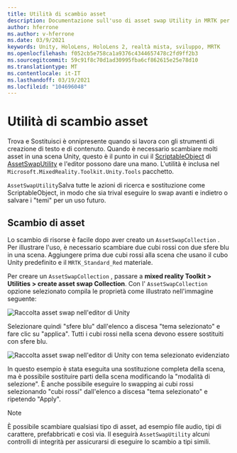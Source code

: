 ```yaml
---
title: Utilità di scambio asset
description: Documentazione sull'uso di asset swap Utility in MRTK per Unity.
author: hferrone
ms.author: v-hferrone
ms.date: 03/9/2021
keywords: Unity, HoloLens, HoloLens 2, realtà mista, sviluppo, MRTK
ms.openlocfilehash: f052cb5e758ca1a9376c4344657478c2fd9ff2b3
ms.sourcegitcommit: 59c91f8c70d1ad30995fba6cf862615e25e78d10
ms.translationtype: MT
ms.contentlocale: it-IT
ms.lasthandoff: 03/19/2021
ms.locfileid: "104696048"
---
```

# <a name="asset-swap-utility"></a>Utilità di scambio asset

Trova e Sostituisci è onnipresente quando si lavora con gli strumenti di creazione di testo e di contenuto. Quando è necessario scambiare molti asset in una scena Unity, questo è il punto in cui il [ScriptableObject](https://docs.unity3d.com/Manual/class-ScriptableObject.html) di [AssetSwapUtility](xref:Microsoft.MixedReality.Toolkit.Utilities.Editor.AssetSwapUtility) e l'editor possono dare una mano. L'utilità è inclusa nel `Microsoft.MixedReality.Toolkit.Unity.Tools` pacchetto.

`AssetSwapUtility`Salva tutte le azioni di ricerca e sostituzione come ScriptableObject, in modo che sia trival eseguire lo swap avanti e indietro o salvare i "temi" per un uso futuro.

## <a name="swapping-assets"></a>Scambio di asset

Lo scambio di risorse è facile dopo aver creato un `AssetSwapCollection` . Per illustrare l'uso, è necessario scambiare due cubi rossi con due sfere blu in una scena. Aggiungere prima due cubi rossi alla scena che usano il cubo Unity predefinito e il `MRTK_Standard_Red` materiale.

Per creare un `AssetSwapCollection` , passare a **mixed reality Toolkit > Utilities > create asset swap Collection**. Con l' `AssetSwapCollection` opzione selezionato compila le proprietà come illustrato nell'immagine seguente:

![Raccolta asset swap nell'editor di Unity](images/asset-swap-img-01.png)

Selezionare quindi "sfere blu" dall'elenco a discesa "tema selezionato" e fare clic su "applica". Tutti i cubi rossi nella scena devono essere sostituiti con sfere blu.

![Raccolta asset swap nell'editor di Unity con tema selezionato evidenziato](images/asset-swap-img-02.png)

In questo esempio è stata eseguita una sostituzione completa della scena, ma è possibile sostituire parti della scena modificando la "modalità di selezione". È anche possibile eseguire lo swapping ai cubi rossi selezionando "cubi rossi" dall'elenco a discesa "tema selezionato" e ripetendo "Apply".

> [!NOTE]
> È possibile scambiare qualsiasi tipo di asset, ad esempio file audio, tipi di carattere, prefabbricati e così via. Il eseguirà `AssetSwapUtility` alcuni controlli di integrità per assicurarsi di eseguire lo scambio a tipi simili.